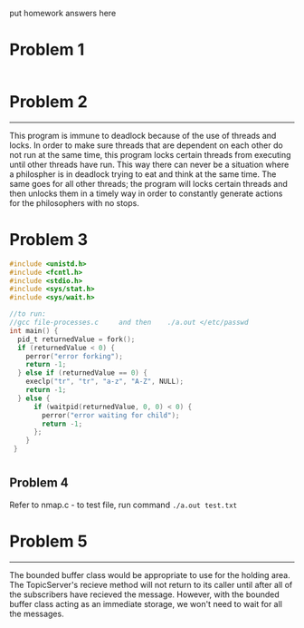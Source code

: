 put homework answers here
# Problem 1
```c

```
# Problem 2
---
This program is immune to deadlock because of the use of threads and locks. In order to make sure threads that are dependent on each other do not run at the same time, this program locks certain threads from executing until other threads have run. This way there can never be a situation where a philospher is in deadlock trying to eat and think at the same time. The same goes for all other threads; the program will locks certain threads and then unlocks them in a timely way in order to constantly generate actions for the philosophers with no stops.

# Problem 3
```c
#include <unistd.h>
#include <fcntl.h>
#include <stdio.h>
#include <sys/stat.h>
#include <sys/wait.h>

//to run: 
//gcc file-processes.c     and then    ./a.out </etc/passwd
int main() {
  pid_t returnedValue = fork();
  if (returnedValue < 0) {
    perror("error forking");
    return -1;
  } else if (returnedValue == 0) {
    execlp("tr", "tr", "a-z", "A-Z", NULL);
    return -1;
  } else {
      if (waitpid(returnedValue, 0, 0) < 0) {
        perror("error waiting for child");
        return -1;
      };
    }
 }
```

#
 Problem 4
---
Refer to nmap.c - to test file, run command ```./a.out test.txt ```

# Problem 5
---
The bounded buffer class would be appropriate to use for the holding area. The TopicServer's recieve method will not return to its caller until after all of the subscribers have recieved the message. However, with the bounded buffer class acting as an immediate storage, we won't need to wait for all the messages.
